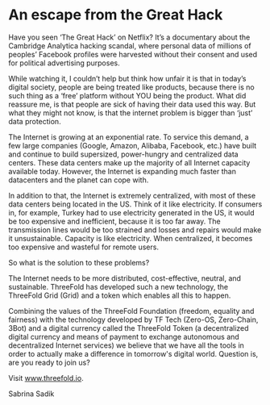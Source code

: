 # An escape from the Great Hack

Have you seen ‘The Great Hack’ on Netflix? It’s a documentary about the Cambridge Analytica hacking scandal, where personal data of millions of peoples’ Facebook profiles were harvested without their consent and used for political advertising purposes. 

While watching it, I couldn’t help but think how unfair it is that in today’s digital society, people are being treated like products, because there is no such thing as a ‘free’ platform without YOU being the product. What did reassure me, is that people are sick of having their data used this way. But what they might not know, is that the internet problem is bigger than ‘just’ data protection.

The Internet is growing at an exponential rate. To service this demand, a few large companies (Google, Amazon, Alibaba, Facebook, etc.) have built and continue to build supersized, power-hungry and centralized data centers. These data centers make up the majority of all Internet capacity available today. However, the Internet is expanding much faster than datacenters and the planet can cope with. 

In addition to that, the Internet is extremely centralized, with most of these data centers being located in the US. Think of it like electricity. If consumers in, for example, Turkey had to use electricity generated in the US, it would be too expensive and inefficient, because it is too far away. The transmission lines would be too strained and losses and repairs would make it unsustainable. Capacity is like electricity. When centralized, it becomes too expensive and wasteful for remote users.

So what is the solution to these problems? 

The Internet needs to be more distributed, cost-effective, neutral, and sustainable. ThreeFold has developed such a new technology, the ThreeFold Grid (Grid) and a token which enables all this to happen.

Combining the values of the ThreeFold Foundation (freedom, equality and fairness) with the technology developed by TF Tech (Zero-OS, Zero-Chain, 3Bot) and a digital currency called the ThreeFold Token (a decentralized digital currency and means of payment to exchange autonomous and decentralized Internet services)  we believe that we have all the tools in order to actually make a difference in tomorrow's digital world. Question is, are you ready to join us? 

Visit  www.threefold.io.


Sabrina Sadik